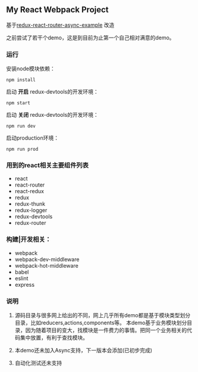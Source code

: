 ## My React Webpack Project

基于[redux-react-router-async-example](https://github.com/emmenko/redux-react-router-async-example) 改造

之前尝试了若干个demo，这是到目前为止第一个自己相对满意的demo。

### 运行
安装node模块依赖：
```
npm install
```
启动 **开启** redux-devtools的开发环境：
```
npm start
```

启动 **关闭** redux-devtools的开发环境：
```
npm run dev
```

启动production环境：
```
npm run prod
```

### 用到的react相关主要组件列表

* react
* react-router
* react-redux
* redux
* redux-thunk
* redux-logger
* redux-devtools
* redux-router

### 构建|开发相关：
* webpack
* webpack-dev-middleware
* webpack-hot-middleware
* babel
* eslint
* express

### 说明
1. 源码目录与很多网上给出的不同，网上几乎所有demo都是基于模块类型划分目录，比如reducers,actions,components等。
本demo基于业务模块划分目录，因为随着项目的变大，找模块是一件费力的事情。把同一个业务相关的代码集中放置，有利于查找模块。

2. 本demo还未加入Async支持，下一版本会添加(已初步完成)

3. 自动化测试还未支持